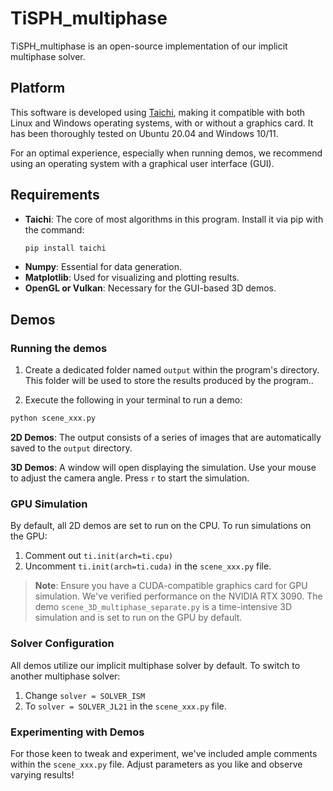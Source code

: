 
# TiSPH_multiphase
TiSPH_multiphase is an open-source implementation of our implicit multiphase solver.

## Platform
This software is developed using [Taichi](https://docs.taichi.graphics/), making it compatible with both Linux and Windows operating systems, with or without a graphics card. It has been thoroughly tested on Ubuntu 20.04 and Windows 10/11.

For an optimal experience, especially when running demos, we recommend using an operating system with a graphical user interface (GUI).

## Requirements
- **Taichi**: The core of most algorithms in this program. Install it via pip with the command:
  ```bash
  pip install taichi
  ```
- **Numpy**: Essential for data generation.
- **Matplotlib**: Used for visualizing and plotting results.
- **OpenGL or Vulkan**: Necessary for the GUI-based 3D demos.

## Demos
### Running the demos

1. Create a dedicated folder named `output` within the program's directory. This folder will be used to store the results produced by the program..

2. Execute the following in your terminal to run a demo:
```bash
python scene_xxx.py
```
**2D Demos**: The output consists of a series of images that are automatically saved to the `output` directory.

**3D Demos**: A window will open displaying the simulation. Use your mouse to adjust the camera angle. Press `r` to start the simulation.

### GPU Simulation
By default, all 2D demos are set to run on the CPU. To run simulations on the GPU:
1. Comment out `ti.init(arch=ti.cpu)` 
2. Uncomment `ti.init(arch=ti.cuda)` in the `scene_xxx.py` file.

> **Note**: Ensure you have a CUDA-compatible graphics card for GPU simulation. We've verified performance on the NVIDIA RTX 3090. The demo `scene_3D_multiphase_separate.py` is a time-intensive 3D simulation and is set to run on the GPU by default.

### Solver Configuration
All demos utilize our implicit multiphase solver by default. To switch to another multiphase solver:
1. Change `solver = SOLVER_ISM` 
2. To `solver = SOLVER_JL21` in the `scene_xxx.py` file.

### Experimenting with Demos
For those keen to tweak and experiment, we've included ample comments within the `scene_xxx.py` file. Adjust parameters as you like and observe varying results!
